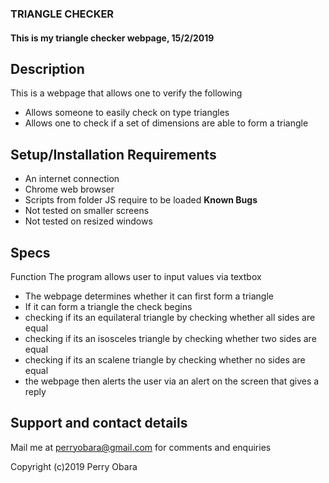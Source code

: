 ### TRIANGLE CHECKER
#### This is my triangle checker webpage, 15/2/2019
## Description    
This is a webpage that allows one to verify the following
* Allows someone to easily check on type triangles
* Allows one to check if a set of dimensions are able to form a triangle

## Setup/Installation Requirements
* An internet connection
* Chrome web browser
* Scripts from folder JS require to be loaded
**Known Bugs**
* Not tested on smaller screens
* Not tested on resized windows

## Specs
 Function
The program allows user to input values via textbox
* The webpage determines whether it can first form a triangle
* If it can form a triangle the check begins
* checking if its an equilateral triangle by checking whether all sides are equal
* checking if its an isosceles triangle by checking whether two sides are equal
* checking if its an scalene triangle by checking whether no sides are equal
* the webpage then alerts the user via an alert on the screen that gives a reply
## Support and contact details
Mail me at perryobara@gmail.com for comments and enquiries

Copyright (c)2019 Perry Obara
